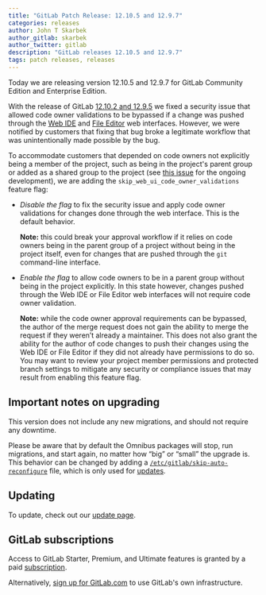 ```yaml
---
title: "GitLab Patch Release: 12.10.5 and 12.9.7"
categories: releases
author: John T Skarbek
author_gitlab: skarbek
author_twitter: gitlab
description: "GitLab releases 12.10.5 and 12.9.7"
tags: patch releases, releases
---
```


Today we are releasing version 12.10.5 and 12.9.7 for GitLab Community Edition and Enterprise Edition.

With the release of GitLab
[12.10.2 and 12.9.5](https://about.gitlab.com/releases/2020/04/30/security-release-12-10-2-released/)
we fixed a security issue that allowed code owner validations to be bypassed if
a change was pushed through the [Web IDE](https://docs.gitlab.com/ee/user/project/web_ide/)
and [File Editor](https://docs.gitlab.com/ee/user/project/repository/web_editor.html)
web interfaces. However, we were notified by customers that fixing that bug
broke a legitimate workflow that was unintentionally made possible by the bug.

To accommodate customers that depended on code owners not explicitly being a
member of the project, such as being in the project's parent group or added as
a shared group to the project (see [this issue](https://gitlab.com/gitlab-org/gitlab/-/issues/32432)
for the ongoing development), we are adding the `skip_web_ui_code_owner_validations` feature
flag:

- *Disable the flag* to fix the security issue and apply code owner validations
  for changes done through the web interface. This is the default behavior.

  **Note:** this could break your approval workflow if it relies on code owners
  being in the parent group of a project without being in the project itself,
  even for changes that are pushed through the `git` command-line interface.

- *Enable the flag* to allow code owners to be in a parent group without being
  in the project explicitly. In this state however, changes pushed through the
  Web IDE or File Editor web interfaces will not require code owner validation.

  **Note:** while the code owner approval requirements can be bypassed, the
  author of the merge request does not gain the ability to merge the request if
  they weren’t already a maintainer. This does not also grant the ability for
  the author of code changes to push their changes using the Web IDE or File
  Editor if they did not already have permissions to do so. You may want to
  review your project member permissions and protected branch settings to
  mitigate any security or compliance issues that may result from enabling this
  feature flag.


## Important notes on upgrading

This version does not include any new migrations, and should not require any
downtime.

Please be aware that by default the Omnibus packages will stop, run migrations,
and start again, no matter how “big” or “small” the upgrade is. This behavior
can be changed by adding a [`/etc/gitlab/skip-auto-reconfigure`](http://docs.gitlab.com/omnibus/update/README.html) file,
which is only used for [updates](https://docs.gitlab.com/omnibus/update/README.html).

## Updating

To update, check out our [update page](/update/).

## GitLab subscriptions

Access to GitLab Starter, Premium, and Ultimate features is granted by a paid [subscription](/pricing/).

Alternatively, [sign up for GitLab.com](https://gitlab.com/users/sign_in)
to use GitLab's own infrastructure.
